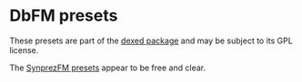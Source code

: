 # DbFM presets

These presets are part of the [dexed package](https://github.com/asb2m10/dexed) 
and may be subject to its GPL license.

The [SynprezFM presets](https://www.synprez.com/SynprezFM/) appear to be
free and clear.
